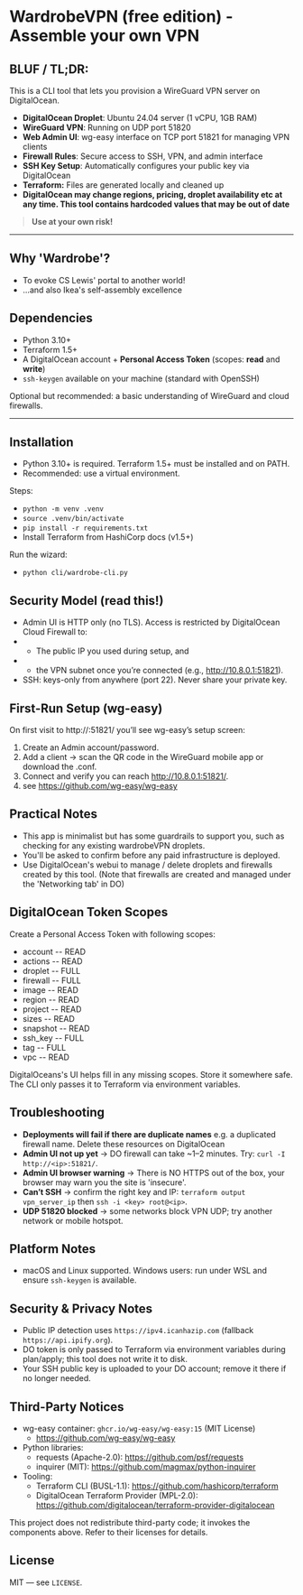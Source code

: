 # WardrobeVPN (free edition) - Assemble your own VPN


## BLUF / TL;DR:
This is a CLI tool that lets you provision a WireGuard VPN server on DigitalOcean. 
- **DigitalOcean Droplet**: Ubuntu 24.04 server (1 vCPU, 1GB RAM) 
- **WireGuard VPN**: Running on UDP port 51820
- **Web Admin UI**: wg-easy interface on TCP port 51821 for managing VPN clients
- **Firewall Rules**: Secure access to SSH, VPN, and admin interface
- **SSH Key Setup**: Automatically configures your public key via DigitalOcean
- **Terraform:** Files are generated locally and cleaned up
- **DigitalOcean may change regions, pricing, droplet availability etc at any time. This tool contains hardcoded values that may be out of date**

> **Use at your own risk!** 

---

## Why 'Wardrobe'?
- To evoke CS Lewis' portal to another world!
- ...and also Ikea's self-assembly excellence


## Dependencies
- Python 3.10+
- Terraform 1.5+
- A DigitalOcean account + **Personal Access Token** (scopes: **read** and **write**)  
- `ssh-keygen` available on your machine (standard with OpenSSH)

Optional but recommended: a basic understanding of WireGuard and cloud firewalls.

---
## Installation
- Python 3.10+ is required. Terraform 1.5+ must be installed and on PATH.
- Recommended: use a virtual environment.

Steps:
- `python -m venv .venv`
- `source .venv/bin/activate`
- `pip install -r requirements.txt`
- Install Terraform from HashiCorp docs (v1.5+)

Run the wizard:
- `python cli/wardrobe-cli.py`

## Security Model (read this!)
- Admin UI is HTTP only (no TLS). Access is restricted by DigitalOcean Cloud Firewall to:
- - The public IP you used during setup, and
- - the VPN subnet once you’re connected (e.g., http://10.8.0.1:51821).
- SSH: keys-only from anywhere (port 22). Never share your private key.

## First-Run Setup (wg-easy)
On first visit to http://<droplet-ip>:51821/ you’ll see wg-easy’s setup screen:
  1. Create an Admin account/password.
  2. Add a client → scan the QR code in the WireGuard mobile app or download the .conf.
  3. Connect and verify you can reach http://10.8.0.1:51821/.
  4. see https://github.com/wg-easy/wg-easy

## Practical Notes
- This app is minimalist but has some guardrails to support you, such as checking for any existing wardrobeVPN droplets.
- You'll be asked to confirm before any paid infrastructure is deployed.
- Use DigitalOcean's webui to manage / delete droplets and firewalls created by this tool. (Note that firewalls are created and managed under the 'Networking tab' in DO)


## DigitalOcean Token Scopes
Create a Personal Access Token with following scopes:
- account -- READ
- actions -- READ
- droplet -- FULL
- firewall -- FULL
- image -- READ
- region -- READ
- project -- READ
- sizes -- READ
- snapshot -- READ
- ssh_key -- FULL
- tag -- FULL
- vpc -- READ

DigitalOceans's UI helps fill in any missing scopes.
Store it somewhere safe. The CLI only passes it to Terraform via environment variables.


## Troubleshooting
- **Deployments will fail if there are duplicate names** e.g. a duplicated firewall name. Delete these resources on DigitalOcean
- **Admin UI not up yet** → DO firewall can take ~1–2 minutes. Try: `curl -I http://<ip>:51821/`.
- **Admin UI browser warning** → There is NO HTTPS out of the box, your browser may warn you the site is 'insecure'.
- **Can’t SSH** → confirm the right key and IP: `terraform output vpn_server_ip` then `ssh -i <key> root@<ip>`.
- **UDP 51820 blocked** → some networks block VPN UDP; try another network or mobile hotspot.


## Platform Notes
- macOS and Linux supported. Windows users: run under WSL and ensure `ssh-keygen` is available.

## Security & Privacy Notes
- Public IP detection uses `https://ipv4.icanhazip.com` (fallback `https://api.ipify.org`).
- DO token is only passed to Terraform via environment variables during plan/apply; this tool does not write it to disk.
- Your SSH public key is uploaded to your DO account; remove it there if no longer needed.

## Third-Party Notices
- wg-easy container: `ghcr.io/wg-easy/wg-easy:15` (MIT License)
  - https://github.com/wg-easy/wg-easy
- Python libraries:
  - requests (Apache-2.0): https://github.com/psf/requests
  - inquirer (MIT): https://github.com/magmax/python-inquirer
- Tooling:
  - Terraform CLI (BUSL-1.1): https://github.com/hashicorp/terraform
  - DigitalOcean Terraform Provider (MPL-2.0): https://github.com/digitalocean/terraform-provider-digitalocean

This project does not redistribute third-party code; it invokes the components above. Refer to their licenses for details.


## License
MIT — see `LICENSE`.
